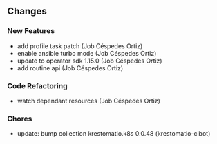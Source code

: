 ## Changes

### New Features

* add profile task patch (Job Céspedes Ortiz)
* enable ansible turbo mode (Job Céspedes Ortiz)
* update to operator sdk 1.15.0 (Job Céspedes Ortiz)
* add routine api (Job Céspedes Ortiz)

### Code Refactoring

* watch dependant resources (Job Céspedes Ortiz)

### Chores

* update: bump collection krestomatio.k8s 0.0.48 (krestomatio-cibot)
